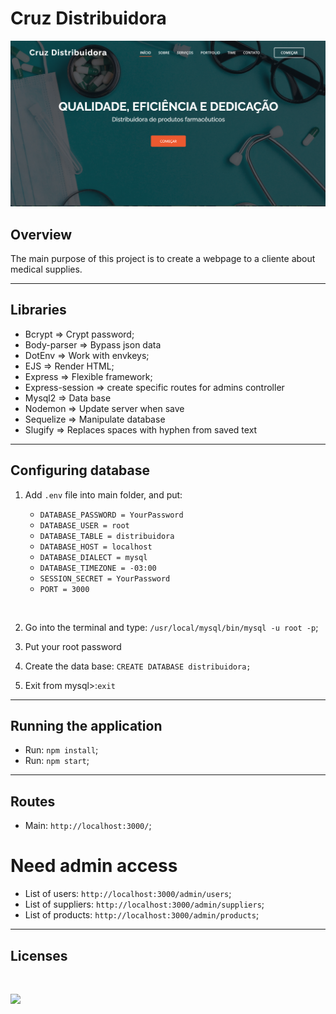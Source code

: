 # Cruz Distribuidora

<p>
    <img src="public/assets/img/wallpaper.png">
</p>

## Overview
The main purpose of this project is to create a webpage to a cliente about medical supplies.

<hr>

## Libraries 

- Bcrypt => Crypt password;
- Body-parser => Bypass json data
- DotEnv => Work with envkeys;
- EJS => Render HTML;
- Express => Flexible framework;
- Express-session => create specific routes for admins controller
- Mysql2 => Data base
- Nodemon => Update server when save
- Sequelize => Manipulate database
- Slugify => Replaces spaces with hyphen from saved text

<hr>

## Configuring database

1. Add `.env` file into main folder, and put:

    - `DATABASE_PASSWORD = YourPassword`
    - `DATABASE_USER = root`
    - `DATABASE_TABLE = distribuidora`
    - `DATABASE_HOST = localhost`
    - `DATABASE_DIALECT = mysql`
    - `DATABASE_TIMEZONE = -03:00`
    - `SESSION_SECRET = YourPassword`
    - `PORT = 3000`

<br>

2. Go into the terminal and type: `/usr/local/mysql/bin/mysql -u root -p`;

3. Put your root password

4. Create the data base: `CREATE DATABASE distribuidora;`

5. Exit from mysql>:`exit`

<hr>

## Running the application

- Run: `npm install`;
- Run: `npm start`;
<hr>

## Routes

- Main: `http://localhost:3000/`;

# Need admin access

- List of users: `http://localhost:3000/admin/users`;
- List of suppliers: `http://localhost:3000/admin/suppliers`;
- List of products: `http://localhost:3000/admin/products`;

<hr>

## Licenses
<br>
<p>
    <img src="https://img.shields.io/badge/Bootstrap-563D7C?style=for-the-badge&logo=bootstrap&logoColor=white">
</p>
